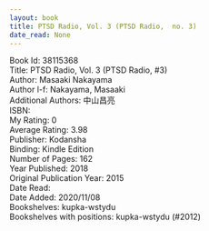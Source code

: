 ```yaml
---
layout: book
title: PTSD Radio, Vol. 3 (PTSD Radio,  no. 3)
date_read: None
---
```


Book Id: 38115368<br />
Title: PTSD Radio, Vol. 3 (PTSD Radio, #3)<br />
Author: Masaaki Nakayama<br />
Author l-f: Nakayama, Masaaki<br />
Additional Authors: 中山昌亮<br />
ISBN: <br />
My Rating: 0<br />
Average Rating: 3.98<br />
Publisher: Kodansha<br />
Binding: Kindle Edition<br />
Number of Pages: 162<br />
Year Published: 2018<br />
Original Publication Year: 2015<br />
Date Read: <br />
Date Added: 2020/11/08<br />
Bookshelves: kupka-wstydu<br />
Bookshelves with positions: kupka-wstydu (#2012)<br />

